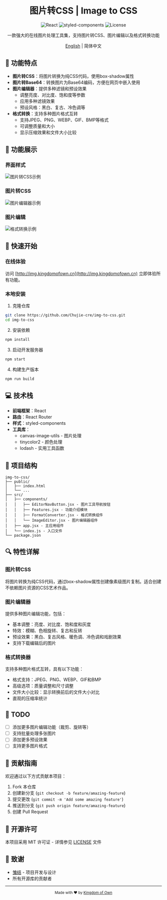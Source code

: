 <div align="center">
  <h1>图片转CSS | Image to CSS</h1>
</div>

<div align="center">
  <img src="https://img.shields.io/badge/React-18.x-61DAFB?style=flat-square&logo=react" alt="React" />
  <img src="https://img.shields.io/badge/styled--components-5.x-DB7093?style=flat-square&logo=styled-components" alt="styled-components" />
  <img src="https://img.shields.io/badge/License-MIT-yellow.svg?style=flat-square" alt="License" />
</div>

<p align="center">一款强大的在线图片处理工具集，支持图片转CSS、图片编辑以及格式转换功能</p>

<div align="center">
  <a href="./README_EN.md">English</a> | 简体中文
</div>

## 🌟 功能特点

- **图片转CSS**：将图片转换为纯CSS代码，使用box-shadow属性
- **图片转Base64**：转换图片为Base64编码，方便在网页中嵌入使用
- **图片编辑器**：提供多种滤镜和预设效果
  - 调整亮度、对比度、饱和度等参数
  - 应用多种滤镜效果
  - 预设风格：黑白、复古、冷色调等
- **格式转换**：支持多种图片格式互转
  - 支持JPEG、PNG、WEBP、GIF、BMP等格式
  - 可调整质量和大小
  - 显示压缩效果和文件大小比较

## 📸 功能展示

### 界面样式
![图片转CSS示例](http://find.kingdomofown.cn/wp-content/uploads/2025/05/屏幕截图-2025-05-10-143237.png)

### 图片转CSS
![图片编辑器示例](http://find.kingdomofown.cn/wp-content/uploads/2025/05/1-1.png)

### 图片编辑
![格式转换示例](http://find.kingdomofown.cn/wp-content/uploads/2025/05/2-1.png)

## 🚀 快速开始

### 在线体验

访问 [http://img.kingdomofown.cn](http://img.kingdomofown.cn) 立即体验所有功能。

### 本地安装

1. 克隆仓库
```bash
git clone https://github.com/Chujie-cre/img-to-css.git
cd img-to-css
```

2. 安装依赖
```bash
npm install
```

3. 启动开发服务器
```bash
npm start
```

4. 构建生产版本
```bash
npm run build
```

## 💻 技术栈

- **前端框架**：React
- **路由**：React Router
- **样式**：styled-components
- **工具库**：
  - canvas-image-utils - 图片处理
  - tinycolor2 - 颜色处理
  - lodash - 实用工具函数

## 🔧 项目结构

```
img-to-css/
├── public/
│   ├── index.html
│   └── ...
├── src/
│   ├── components/
│   │   ├── EditorNavButton.jsx - 图片工具导航按钮
│   │   ├── Features.jsx - 功能介绍模块
│   │   ├── FormatConverter.jsx - 格式转换组件
│   │   └── ImageEditor.jsx - 图片编辑器组件
│   ├── app.jsx - 主应用组件
│   └── index.js - 入口文件
└── package.json
```

## 🔍 特性详解

### 图片转CSS

将图片转换为纯CSS代码，通过box-shadow属性创建像素级图片复制。适合创建不依赖图片资源的CSS艺术作品。

### 图片编辑器

提供多种图片编辑功能，包括：

- 基本调整：亮度、对比度、饱和度和灰度
- 特效：模糊、色相旋转、复古和反转
- 预设效果：黑白、复古风格、暖色调、冷色调和戏剧效果
- 支持下载编辑后的图片

### 格式转换器

支持多种图片格式互转，具有以下功能：

- 格式支持：JPEG、PNG、WEBP、GIF和BMP
- 高级选项：质量调整和尺寸调整
- 文件大小比较：显示转换前后的文件大小对比
- 直观的压缩率统计

## 📝 TODO

- [ ] 添加更多图片编辑功能（裁剪、旋转等）
- [ ] 支持批量处理多张图片
- [ ] 添加更多预设效果
- [ ] 支持更多图片格式

## 🤝 贡献指南

欢迎通过以下方式贡献本项目：

1. Fork 本仓库
2. 创建新分支 (`git checkout -b feature/amazing-feature`)
3. 提交更改 (`git commit -m 'Add some amazing feature'`)
4. 推送到分支 (`git push origin feature/amazing-feature`)
5. 创建 Pull Request

## 📜 开源许可

本项目采用 MIT 许可证 - 详情参见 [LICENSE](LICENSE) 文件

## 👏 致谢

- [雏结](https://king.kingdomofown.cn) - 项目开发与设计
- 所有开源库的贡献者

---

<div align="center">
  <sub>Made with ❤️ by <a href="https://kingdomofown.cn">Kingdom of Own</a></sub>
</div> 
